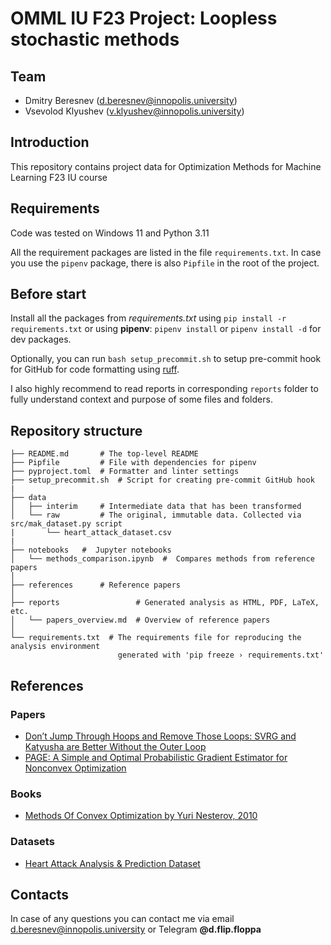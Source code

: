 # OMML IU F23 Project: Loopless stochastic methods

## Team

- Dmitry Beresnev (<d.beresnev@innopolis.university>)
- Vsevolod Klyushev (<v.klyushev@innopolis.university>)

## Introduction

This repository contains project data for Optimization Methods for Machine Learning F23 IU course

## Requirements

Code was tested on Windows 11 and Python 3.11

All the requirement packages are listed in the file `requirements.txt`. In case you use the `pipenv` package, there is also `Pipfile` in the root of the project.

## Before start

Install all the packages from _requirements.txt_ using `pip install -r requirements.txt` or using **pipenv**: `pipenv install` or `pipenv install -d` for dev packages.

Optionally, you can run `bash setup_precommit.sh` to setup pre-commit hook for GitHub for code formatting using [ruff](https://docs.astral.sh/ruff/).

I also highly recommend to read reports in corresponding `reports` folder to fully understand context and purpose of some files and folders.

## Repository structure

```text
├── README.md       # The top-level README
├── Pipfile         # File with dependencies for pipenv
├── pyproject.toml  # Formatter and linter settings
├── setup_precommit.sh  # Script for creating pre-commit GitHub hook
|
├── data
│   ├── interim     # Intermediate data that has been transformed
│   └── raw         # The original, immutable data. Collected via src/mak_dataset.py script
|       └── heart_attack_dataset.csv
|
├── notebooks   #  Jupyter notebooks
│   └── methods_comparison.ipynb  #  Compares methods from reference papers
│
├── references      # Reference papers
│
├── reports                 # Generated analysis as HTML, PDF, LaTeX, etc.
│   └── papers_overview.md  # Overview of reference papers
│
└── requirements.txt  # The requirements file for reproducing the analysis environment
                        generated with 'pip freeze › requirements.txt'
```

## References

### Papers

- [Don’t Jump Through Hoops and Remove Those Loops: SVRG and Katyusha are Better Without the Outer Loop](https://proceedings.mlr.press/v117/kovalev20a.html)
- [PAGE: A Simple and Optimal Probabilistic Gradient Estimator for Nonconvex Optimization](https://proceedings.mlr.press/v139/li21a.html)

### Books

- [Methods Of Convex Optimization by Yuri Nesterov, 2010](https://mipt.ru/dcam/upload/abb/nesterovfinal-arpgzk47dcy.pdf)

### Datasets

- [Heart Attack Analysis & Prediction Dataset](https://www.kaggle.com/datasets/rashikrahmanpritom/heart-attack-analysis-prediction-dataset/data)

## Contacts

In case of any questions you can contact me via email <d.beresnev@innopolis.university> or Telegram **@d.flip.floppa**
